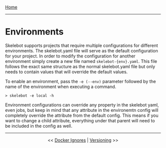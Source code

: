 [Home](index.md)

---

# Environments

Skelebot supports projects that require multiple configurations for different environments. The skelebot.yaml file will serve as the default configuration for your project. In order to modify the configuration for another environment simply create a new file named `skelebot-{env}.yaml`. This file follows the exact same structure as the normal skelebot.yaml file but only needs to contain values that will override the default values.

To enable an environment, pass the `-e (--env)` parameter followed by the name of the environment when executing a command.

```
> skelebot -e local -h
```

Environment configurations can override any property in the skelebot yaml, even jobs, but keep in mind that any attribute in the environemtn config will completely override the attribute from the default config. This means if you want to change a child attribute, everything under that parent will need to be included in the config as well.

---

<center><< <a href="docker-ignores.html">Docker Ignores</a>  |  <a href="versioning.html">Versioning</a> >></center>
